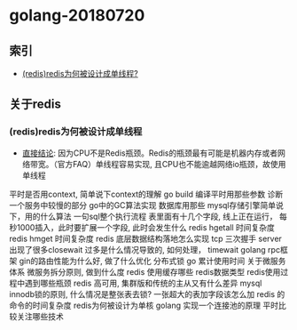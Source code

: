 # golang-20180720

## 索引
- [(redis)redis为何被设计成单线程?](#redisredis为何被设计成单线程)

## 关于redis

### (redis)redis为何被设计成单线程
- [直接结论](https://blog.csdn.net/qqqqq1993qqqqq/article/details/77538202): 因为CPU不是Redis瓶颈。Redis的瓶颈最有可能是机器内存或者网络带宽。（官方FAQ）单线程容易实现, 且CPU也不能逾越网络io瓶颈，故使用单线程

平时是否用context, 简单说下context的理解
go build 编译平时用那些参数
诊断一个服务中较慢的部分
go中的GC算法实现
数据库用那些
mysql存储引擎简单说下，用的什么算法
一句sql整个执行流程
表里面有十几个字段, 线上正在运行， 每秒1000插入，此时要扩展一个字段, 此时会发生什么
redis hgetall 时间复杂度
redis hmget 时间复杂度
redis 底层数据结构落地怎么实现
tcp 三次握手
server 出现了很多closewait 过多是什么情况导致的, 如何处理， timewait
golang rpc框架
gin的路由性能为什么好, 做了什么优化
分布式锁
go 累计使用时间
关于微服务体系
微服务拆分原则, 做到什么度
redis 使用缓存哪些
redis数据类型
redis使用过程中遇到哪些瓶颈
redis 高可用, 集群版和传统的主从又有什么差异
mysql innodb锁的原则, 什么情况是整张表去锁?
一张超大的表加字段该怎么加
redis 的命令的时间复杂度
redis为何被设计为单核
golang 实现一个连接池的原理
平时比较关注哪些技术

